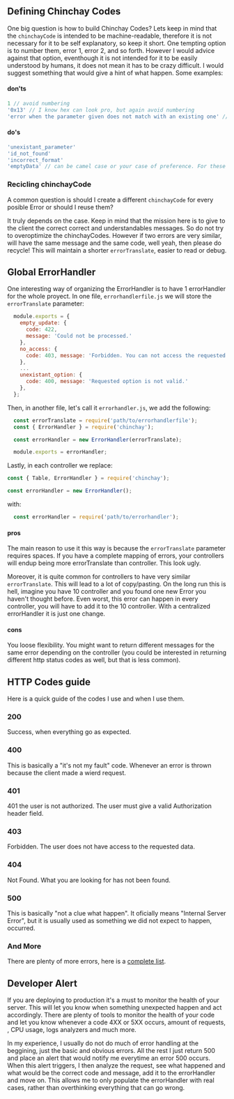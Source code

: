 ## Defining Chinchay Codes

One big question is how to build Chinchay Codes? Lets keep in mind that the `chinchayCode` is intended to be machine-readable, therefore it is not necessary for it to be self explanatory, so keep it short. One tempting option is to number them, error 1, error 2, and so forth. However I would advice against that option, eventhough it is not intended for it to be easily understood by humans, it does not mean it has to be crazy difficult. I would suggest something that would give a hint of what happen. Some examples:

#### don'ts

  ```javascript
  1 // avoid numbering
  '0x13' // I know hex can look pro, but again avoid numbering
  'error when the parameter given does not match with an existing one' // too long, too much bla bla 
  ```

#### do's

  ```javascript
  'unexistant_parameter'
  'id_not_found'
  'incorrect_format'
  'emptyData' // can be camel case or your case of preference. For these errors I tend to go for snake cases though.
  ```


### Recicling chinchayCode

A common question is should I create a different `chinchayCode` for every posible Error or should I reuse them?

It truly depends on the case. Keep in mind that the mission here is to give to the client the correct correct and understandables messages. So do not try to overoptimize the chinchayCodes. However if two errors are very similar, will have the same message and the same code, well yeah, then please do recycle! This will maintain a shorter `errorTranslate`, easier to read or debug.

## Global ErrorHandler

One interesting way of organizing the ErrorHandler is to have 1 errorHandler for the whole proyect. In one file, `errorhandlerfile.js` we will store the `errorTranslate` parameter:

```javascript
  module.exports = {
    empty_update: {
      code: 422,
      message: 'Could not be processed.'
    }, 
    no_access: {
      code: 403, message: 'Forbidden. You can not access the requested data.'
    },
    ...
    unexistant_option: {
      code: 400, message: 'Requested option is not valid.'
    },
  };
```

Then, in another file, let's call it `errorhandler.js`, we add the following:

```javascript
  const errorTranslate = require('path/to/errorhandlerfile');
  const { ErrorHandler } = require('chinchay');

  const errorHandler = new ErrorHandler(errorTranslate);

  module.exports = errorHandler;
```

Lastly, in each controller we replace:

```javascript
const { Table, ErrorHandler } = require('chinchay');

const errorHandler = new ErrorHandler();
```

with:

```javascript
  const errorHandler = require('path/to/errorhandler');
```

#### pros

The main reason to use it this way is because the `errorTranslate` parameter requires spaces. If you have a complete mapping of errors, your controllers will endup being more errorTranslate than controller. This look ugly. 

Moreover, it is quite common for controllers to have very similar `errorTranslate`. This will lead to a lot of copy/pasting. On the long run this is hell, imagine you have 10 controller and you found one new Error you haven't thought before. Even worst, this error can happen in every controller, you will have to add it to the 10 controller. With a centralized errorHandler it is just one change.  

#### cons

You loose flexibility. You might want to return different messages for the same error depending on the controller (you could be interested in returning different http status codes as well, but that is less common).

## HTTP Codes guide

Here is a quick guide of the codes I use and when I use them.

### 200

Success, when everything go as expected.

### 400

This is basically a "it's not my fault" code. Whenever an error is thrown because the client made a wierd request.

### 401 

401 the user is not authorized. The user must give a valid Authorization header field.

### 403

Forbidden. The user does not have access to the requested data.

### 404

Not Found. What you are looking for has not been found.

### 500

This is basically "not a clue what happen". It oficially means "Internal Server Error", but it is usually used as something we did not expect to happen, occurred.

### And More

There are plenty of more errors, here is a [complete list](https://www.restapitutorial.com/httpstatuscodes.html).

## Developer Alert

If you are deploying to production it's a must to monitor the health of your server. This will let you know when something unexpected happen and act accordingly. There are plenty of tools to monitor the health of your code and let you know whenever a code 4XX or 5XX occurs, amount of requests, , CPU usage, logs analyzers and much more.

In my experience, I usually do not do much of error handling at the beggining, just the basic and obvious errors. All the rest I just return 500 and place an alert that would notify me everytime an error 500 occurs. When this alert triggers, I then analyze the request, see what happened and what would be the correct code and message, add it to the errorHandler and move on. This allows me to only populate the errorHandler with real cases, rather than overthinking everything that can go wrong.

